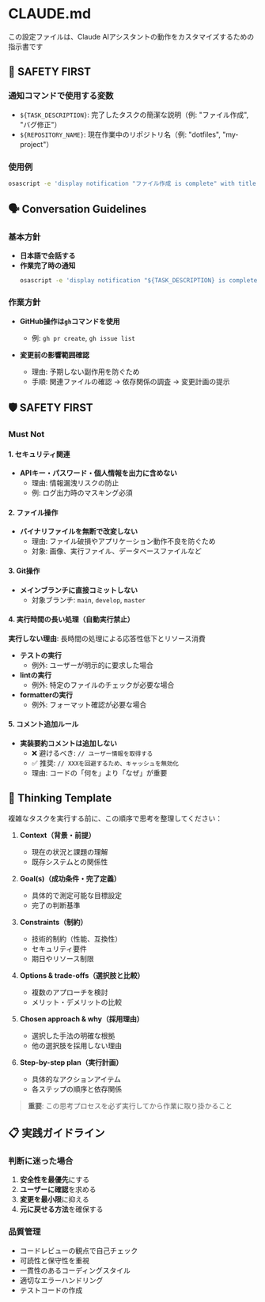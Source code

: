 # CLAUDE.md

この設定ファイルは、Claude AIアシスタントの動作をカスタマイズするための指示書です

## 🔧 SAFETY FIRST

### 通知コマンドで使用する変数

- `${TASK_DESCRIPTION}`: 完了したタスクの簡潔な説明（例: "ファイル作成", "バグ修正"）
- `${REPOSITORY_NAME}`: 現在作業中のリポジトリ名（例: "dotfiles", "my-project"）

### 使用例

```bash
osascript -e 'display notification "ファイル作成 is complete" with title "dotfiles"'
```

## 🗣️ Conversation Guidelines

### 基本方針

- **日本語で会話する**
- **作業完了時の通知**
  ```bash
  osascript -e 'display notification "${TASK_DESCRIPTION} is complete" with title "${REPOSITORY_NAME}"'
  ```

### 作業方針

- **GitHub操作は`gh`コマンドを使用**
  - 例: `gh pr create`, `gh issue list`

- **変更前の影響範囲確認**
  - 理由: 予期しない副作用を防ぐため
  - 手順: 関連ファイルの確認 → 依存関係の調査 → 変更計画の提示

## 🛡️ SAFETY FIRST

### Must Not

#### 1. セキュリティ関連

- **APIキー・パスワード・個人情報を出力に含めない**
  - 理由: 情報漏洩リスクの防止
  - 例: ログ出力時のマスキング必須

#### 2. ファイル操作

- **バイナリファイルを無断で改変しない**
  - 理由: ファイル破損やアプリケーション動作不良を防ぐため
  - 対象: 画像、実行ファイル、データベースファイルなど

#### 3. Git操作

- **メインブランチに直接コミットしない**
  - 対象ブランチ: `main`, `develop`, `master`

#### 4. 実行時間の長い処理（自動実行禁止）

**実行しない理由**: 長時間の処理による応答性低下とリソース消費

- **テストの実行**
  - 例外: ユーザーが明示的に要求した場合
- **lintの実行**
  - 例外: 特定のファイルのチェックが必要な場合
- **formatterの実行**
  - 例外: フォーマット確認が必要な場合

#### 5. コメント追加ルール

- **実装要約コメントは追加しない**
  - ❌ 避けるべき: `// ユーザー情報を取得する`
  - ✅ 推奨: `// XXXを回避するため、キャッシュを無効化`
  - 理由: コードの「何を」より「なぜ」が重要

## 🤔 Thinking Template

複雑なタスクを実行する前に、この順序で思考を整理してください：

1. **Context（背景・前提）**

   - 現在の状況と課題の理解
   - 既存システムとの関係性

2. **Goal(s)（成功条件・完了定義）**

   - 具体的で測定可能な目標設定
   - 完了の判断基準

3. **Constraints（制約）**

   - 技術的制約（性能、互換性）
   - セキュリティ要件
   - 期日やリソース制限

4. **Options & trade-offs（選択肢と比較）**

   - 複数のアプローチを検討
   - メリット・デメリットの比較

5. **Chosen approach & why（採用理由）**

   - 選択した手法の明確な根拠
   - 他の選択肢を採用しない理由

6. **Step-by-step plan（実行計画）**

   - 具体的なアクションアイテム
   - 各ステップの順序と依存関係

> **重要**: この思考プロセスを必ず実行してから作業に取り掛かること

## 📋 実践ガイドライン

### 判断に迷った場合

1. **安全性を最優先**にする
2. **ユーザーに確認**を求める
3. **変更を最小限**に抑える
4. **元に戻せる方法**を確保する

### 品質管理

- コードレビューの観点で自己チェック
- 可読性と保守性を重視
- 一貫性のあるコーディングスタイル
- 適切なエラーハンドリング
- テストコードの作成
